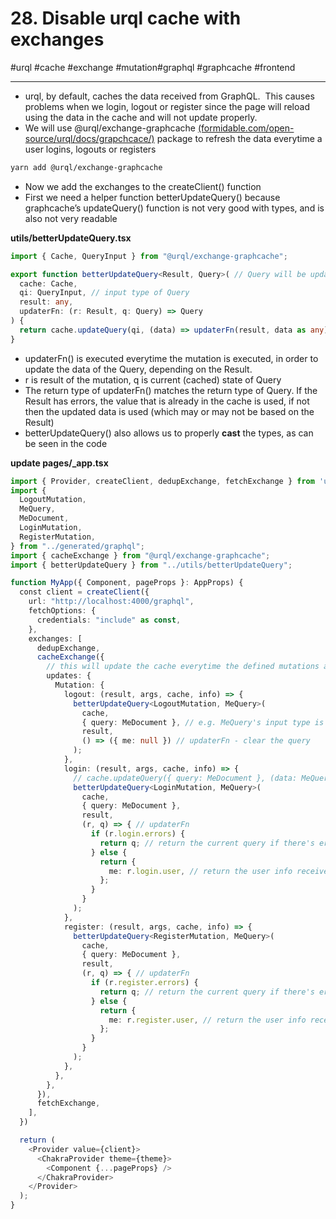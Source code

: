 # 28\. Disable urql cache with exchanges

#urql #cache #exchange #mutation#graphql #graphcache #frontend

* * *

- urql, by default, caches the data received from GraphQL. ⁠ This causes problems when we login, logout or register since the page will reload using the data in the cache and will not update properly.
- We will use @urql/exchange-graphcache [(formidable.com/open-source/urql/docs/grapchcace/)](https://\(formidable.com/open-source/urql/docs/grapchcace/\) "https://(formidable.com/open-source/urql/docs/grapchcace/)") package to refresh the data everytime a user logins, logouts or registers

  

```bash
yarn add @urql/exchange-graphcache
```

  

- Now we add the exchanges to the createClient() function 
- First we need a helper function betterUpdateQuery() because graphcache’s updateQuery() function is not very good with types, and is also not very readable 

  

**utils/betterUpdateQuery.tsx**

```typescript
import { Cache, QueryInput } from "@urql/exchange-graphcache";

export function betterUpdateQuery<Result, Query>( // Query will be updated when Result mutation is executed
  cache: Cache,
  qi: QueryInput, // input type of Query
  result: any,
  updaterFn: (r: Result, q: Query) => Query 
) {
  return cache.updateQuery(qi, (data) => updaterFn(result, data as any) as any);
}
```

  

- updaterFn() is executed everytime the mutation is executed, in order to update the data of the Query, depending on the Result. 
- r is result of the mutation, q⁠ is current (cached) state of Query
- The return type of updaterFn() matches the return type of Query. If the Result has errors, the value that is already in the cache is used, if not then the updated data is used (which may or may not be based on the Result) 
- betterUpdateQuery() also allows us to properly **cast** the types, as can be seen in the code

  

**update pages/\_app.tsx**

```typescript
import { Provider, createClient, dedupExchange, fetchExchange } from 'urql'
import {
  LogoutMutation,
  MeQuery,
  MeDocument,
  LoginMutation,
  RegisterMutation,
} from "../generated/graphql";
import { cacheExchange } from "@urql/exchange-graphcache";
import { betterUpdateQuery } from "../utils/betterUpdateQuery";

function MyApp({ Component, pageProps }: AppProps) {
  const client = createClient({
    url: "http://localhost:4000/graphql",
    fetchOptions: {
      credentials: "include" as const,
    },
    exchanges: [
      dedupExchange,
      cacheExchange({
        // this will update the cache everytime the defined mutations are run
        updates: {
          Mutation: {
            logout: (result, args, cache, info) => {
              betterUpdateQuery<LogoutMutation, MeQuery>(
                cache,
                { query: MeDocument }, // e.g. MeQuery's input type is MeDocument
                result,
                () => ({ me: null }) // updaterFn - clear the query
              );
            },
            login: (result, args, cache, info) => {
              // cache.updateQuery({ query: MeDocument }, (data: MeQuery) => { })
              betterUpdateQuery<LoginMutation, MeQuery>(
                cache,
                { query: MeDocument },
                result,
                (r, q) => { // updaterFn
                  if (r.login.errors) {
                    return q; // return the current query if there's error
                  } else {
                    return {
                      me: r.login.user, // return the user info received from successful login
                    };
                  }
                }
              );
            },
            register: (result, args, cache, info) => {
              betterUpdateQuery<RegisterMutation, MeQuery>(
                cache,
                { query: MeDocument },
                result,
                (r, q) => { // updaterFn
                  if (r.register.errors) {
                    return q; // return the current query if there's error
                  } else {
                    return {
                      me: r.register.user, // return the user info received from successful register
                    };
                  }
                }
              );
            },
          },
        },
      }),
      fetchExchange,
    ],
  })

  return (
    <Provider value={client}>
      <ChakraProvider theme={theme}>
        <Component {...pageProps} />
      </ChakraProvider>
    </Provider>
  );
}
```